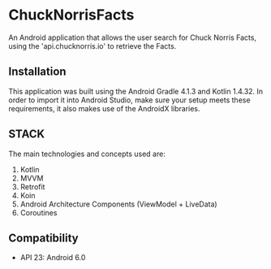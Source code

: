 # ChuckNorrisFacts

An Android application that allows the user search for Chuck Norris Facts, using the 'api.chucknorris.io' to retrieve the Facts.

## Installation
This application was built using the Android Gradle 4.1.3 and Kotlin 1.4.32.
In order to import it into Android Studio, make sure your setup meets these requirements, it also makes use of the AndroidX libraries.

## STACK
The main technologies and concepts used are:

1. Kotlin
2. MVVM
3. Retrofit
4. Koin
5. Android Architecture Components (ViewModel + LiveData)
6. Coroutines

## Compatibility

* API 23: Android 6.0
